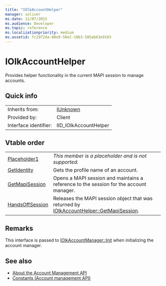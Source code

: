 ```yaml
---
title: "IOlkAccountHelper"
manager: soliver
ms.date: 12/07/2015
ms.audience: Developer
ms.topic: reference
ms.localizationpriority: medium
ms.assetid: fc2972da-80e9-50e2-10b3-585eb63e9103
---
```


# IOlkAccountHelper

Provides helper functionality in the current MAPI session to manage accounts.
  
## Quick info

|||
|:-----|:-----|
|Inherits from:  <br/> |[IUnknown](https://msdn.microsoft.com/library/33f1d79a-33fc-4ce5-a372-e08bda378332%28Office.15%29.aspx) <br/> |
|Provided by:  <br/> |Client  <br/> |
|Interface identifier:  <br/> |IID_IOlkAccountHelper  <br/> |
   
## Vtable order

|||
|:-----|:-----|
|[Placeholder1](iolkaccounthelper-placeholder1.md) <br/> | *This member is a placeholder and is not supported.*  <br/> |
|[GetIdentity](iolkaccounthelper-getidentity.md) <br/> |Gets the profile name of an account.  <br/> |
|[GetMapiSession](iolkaccounthelper-getmapisession.md) <br/> |Opens a MAPI session and maintains a reference to the session for the account manager.  <br/> |
|[HandsOffSession](iolkaccounthelper-handsoffsession.md) <br/> |Releases the MAPI session object that was returned by [IOlkAccountHelper::GetMapiSession](iolkaccounthelper-getmapisession.md).  <br/> |
   
## Remarks

This interface is passed to [IOlkAccountManager::Init](iolkaccountmanager-init.md) when initializing the account manager. 
  
## See also

- [About the Account Management API](about-the-account-management-api.md) 
- [Constants (Account management API)](constants-account-management-api.md)

